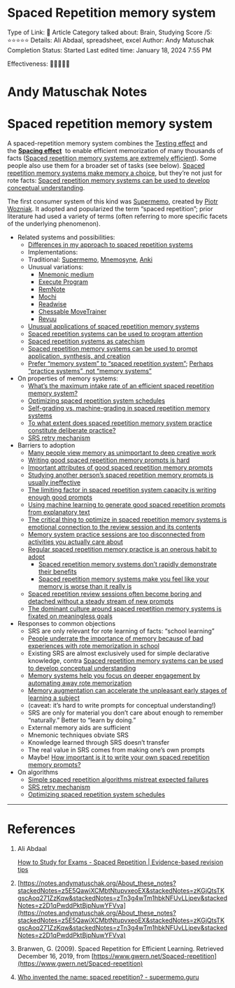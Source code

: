 # Spaced Repetition memory system

Type of Link: 📝 Article
Category talked about: Brain, Studying
Score /5: ⭐️⭐️⭐️⭐️⭐️
Details: Ali Abdaal, spreadsheet, excel
Author: Andy Matuschak
Completion Status: Started
Last edited time: January 18, 2024 7:55 PM

Effectiveness: 🌟🌟🌟🌟🌟

# Andy Matuschak Notes

# **Spaced repetition memory system**

A spaced-repetition memory system combines the [Testing effect](Testing%20effect.md) and the [**Spacing effect**](Spacing%20effect.md)  to enable efficient memorization of many thousands of facts ([Spaced repetition memory systems are extremely efficient](Spaced%20repetition%20memory%20systems%20are%20extremely%20efficient.md)). Some people also use them for a broader set of tasks (see below). [Spaced repetition memory systems make memory a choice](https://notes.andymatuschak.org/zSTqsQ4ATXB61k3Z43TforN), but they’re not just for rote facts: [Spaced repetition memory systems can be used to develop conceptual understanding](https://notes.andymatuschak.org/z9Vi7YVx7NzxU2wawNgsJbk).

The first consumer system of this kind was [Supermemo](https://notes.andymatuschak.org/z2oUypiCEtPaDqNjbUsawCj), created by [Piotr Wozniak](https://notes.andymatuschak.org/zT8N3LTbePn2LVD7ZhJ5TLr). It adopted and popularized the term “spaced repetition”; prior literature had used a variety of terms (often referring to more specific facets of the underlying phenomenon).

- Related systems and possibilities:
    - [Differences in my approach to spaced repetition systems](https://notes.andymatuschak.org/zHfGyWHe5JaMW3874CHqf69)
    - Implementations:
    - Traditional: [Supermemo](https://notes.andymatuschak.org/z2oUypiCEtPaDqNjbUsawCj), [Mnemosyne](https://notes.andymatuschak.org/zJJX5DtJFGkgWTtPmkgR3ih), [Anki](https://notes.andymatuschak.org/z9HA7vGGZbu1QBUKc41eYm1)
    - Unusual variations:
        - [Mnemonic medium](https://notes.andymatuschak.org/zKPv6qkSErdRGqyryvgS2wS)
        - [Execute Program](https://notes.andymatuschak.org/zSsjk5UvNPGrYp8B6DEFCMS)
        - [RemNote](https://notes.andymatuschak.org/zvZiz35n9aN8RJSEoa4yE5)
        - [Mochi](https://notes.andymatuschak.org/zMxXQHmTuLN9mKA46RPpqJs)
        - [Readwise](https://notes.andymatuschak.org/zAt1K9ARQYguinoHH8cfaqQ)
        - [Chessable MoveTrainer](https://notes.andymatuschak.org/zDr94hP6bG3jJYrdYy8B5hx)
        - [Revuu](https://notes.andymatuschak.org/zHFCJHPFLdVLSP2uHjEZAKY)
    - [Unusual applications of spaced repetition memory systems](https://notes.andymatuschak.org/z8v56RCUFx6Zp6sBG6mTL95)
    - [Spaced repetition systems can be used to program attention](https://notes.andymatuschak.org/zB92WZZ5baBHKZPPbWMbYEv)
    - [Spaced repetition systems as catechism](https://notes.andymatuschak.org/zPtcwHaKGoLEZRzSoScYXha)
    - [Spaced repetition memory systems can be used to prompt application, synthesis, and creation](https://notes.andymatuschak.org/z4KxfCZPkVEf2R8nayLJZBG)
    - [Prefer “memory system” to “spaced repetition system”](https://notes.andymatuschak.org/zKa9YkyLmK8ynFKCWZBDBpk); [Perhaps “practice systems”, not “memory systems”](https://notes.andymatuschak.org/zUdBBp4QwMGcUujgfbyBZcC)
- On properties of memory systems:
    - [What’s the maximum intake rate of an efficient spaced repetition memory system?](https://notes.andymatuschak.org/zQQjjGJKWXbiA67R4jhzvz8)
    - [Optimizing spaced repetition system schedules](https://notes.andymatuschak.org/zYK41LaWjuWkRmv3ZGnNmoF)
    - [Self-grading vs. machine-grading in spaced repetition memory systems](https://notes.andymatuschak.org/zScaVuH9r2pwo24iD3f39bU)
    - [To what extent does spaced repetition memory system practice constitute deliberate practice?](https://notes.andymatuschak.org/zAEV61QhJaiWLYQ8vZF36uT)
    - [SRS retry mechanism](https://notes.andymatuschak.org/zHkEUb5tTkCJSYgmbDFqcMq)
- Barriers to adoption
    - [Many people view memory as unimportant to deep creative work](https://notes.andymatuschak.org/z3R2EmEqQz6CVZifHWYMB7B)
    - [Writing good spaced repetition memory prompts is hard](https://notes.andymatuschak.org/zKy4FsHTcf8LdkgXkMueeGL)
    - [Important attributes of good spaced repetition memory prompts](https://notes.andymatuschak.org/z9xavmmNq7xvNqzpnJ3HFXx)
    - [Studying another person’s spaced repetition memory prompts is usually ineffective](https://notes.andymatuschak.org/zAPNwLWboaoymgEAPyUwjnT)
    - [The limiting factor in spaced repetition system capacity is writing enough good prompts](https://notes.andymatuschak.org/z2ySBuuMjHwuewNBi65YmXD)
    - [Using machine learning to generate good spaced repetition prompts from explanatory text](https://notes.andymatuschak.org/zBjh9jUahGSm7VpFtEjvKqT)
    - [The critical thing to optimize in spaced repetition memory systems is emotional connection to the review session and its contents](https://notes.andymatuschak.org/zPiRwRHQxGfF9Zej765PB8M)
    - [Memory system practice sessions are too disconnected from activities you actually care about](https://notes.andymatuschak.org/zEmEnm29YT9Lp4mnWzPVQZJ)
    - [Regular spaced repetition memory practice is an onerous habit to adopt](https://notes.andymatuschak.org/z3DiwZKDuLxMV17mt2nWH7y)
        - [Spaced repetition memory systems don’t rapidly demonstrate their benefits](https://notes.andymatuschak.org/z8a6SPMmmTjzDGkbCmJP75Y)
        - [Spaced repetition memory systems make you feel like your memory is worse than it really is](https://notes.andymatuschak.org/z7eDbmw9aUV7FCYYVstUQz4)
    - [Spaced repetition review sessions often become boring and detached without a steady stream of new prompts](https://notes.andymatuschak.org/zgpG2pyVtsVgvoXTj1dfDU)
    - [The dominant culture around spaced repetition memory systems is fixated on meaningless goals](https://notes.andymatuschak.org/z4ULp2KUgq3hBCJMWTUnLDX)
- Responses to common objections
    - SRS are only relevant for rote learning of facts: “school learning”
    - [People underrate the importance of memory because of bad experiences with rote memorization in school](https://notes.andymatuschak.org/zBH2vhMvD5xqMRocpFU7xux)
    - Existing SRS are almost exclusively used for simple declarative knowledge, contra [Spaced repetition memory systems can be used to develop conceptual understanding](https://notes.andymatuschak.org/z9Vi7YVx7NzxU2wawNgsJbk)
    - [Memory systems help you focus on deeper engagement by automating away rote memorization](https://notes.andymatuschak.org/zXZus2qnrjqQMMRGAfvWJxv)
    - [Memory augmentation can accelerate the unpleasant early stages of learning a subject](https://notes.andymatuschak.org/zQKe7JZs1CYqHBnLyDhMQYQ)
    - (caveat: it’s hard to write prompts for conceptual understanding!)
    - SRS are only for material you don’t care about enough to remember “naturally.” Better to “learn by doing.”
    - External memory aids are sufficient
    - Mnemonic techniques obviate SRS
    - Knowledge learned through SRS doesn’t transfer
    - The real value in SRS comes from making one’s own prompts
    - Maybe! [How important is it to write your own spaced repetition memory prompts?](https://notes.andymatuschak.org/zV7ho8fLnyvPCGV3zpLFTHb)
- On algorithms
    - [Simple spaced repetition algorithms mistreat expected failures](https://notes.andymatuschak.org/zKmMYFJ7xhbddLaxTfLYgdB)
    - [SRS retry mechanism](https://notes.andymatuschak.org/zHkEUb5tTkCJSYgmbDFqcMq)
    - [Optimizing spaced repetition system schedules](https://notes.andymatuschak.org/zYK41LaWjuWkRmv3ZGnNmoF)

---

# References

1. Ali Abdaal
    
    [How to Study for Exams - Spaced Repetition | Evidence-based revision tips](https://youtu.be/Z-zNHHpXoMM?t=64)
    
2. [https://notes.andymatuschak.org/About_these_notes?stackedNotes=z5E5QawiXCMbtNtupvxeoEX&stackedNotes=zKGjQtsTKgscAoq271ZzKqw&stackedNotes=zTn3g4wTm1hbkNFUvLLjpev&stackedNotes=z2D1qPwddPktBjpNuwYFVva](https://notes.andymatuschak.org/About_these_notes?stackedNotes=z5E5QawiXCMbtNtupvxeoEX&stackedNotes=zKGjQtsTKgscAoq271ZzKqw&stackedNotes=zTn3g4wTm1hbkNFUvLLjpev&stackedNotes=z2D1qPwddPktBjpNuwYFVva) 
3. Branwen, G. (2009). Spaced Repetition for Efficient Learning. Retrieved December 16, 2019, from [https://www.gwern.net/Spaced-repetition](https://www.gwern.net/Spaced-repetition)
4. [Who invented the name: spaced repetition? - supermemo.guru](https://supermemo.guru/wiki/Who_invented_the_name:_spaced_repetition%3F)